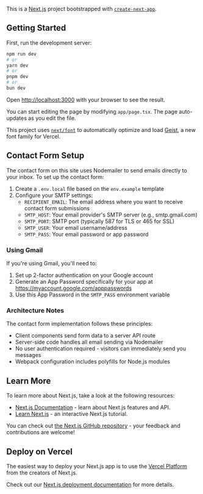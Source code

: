 This is a [Next.js](https://nextjs.org) project bootstrapped with [`create-next-app`](https://nextjs.org/docs/app/api-reference/cli/create-next-app).

## Getting Started

First, run the development server:

```bash
npm run dev
# or
yarn dev
# or
pnpm dev
# or
bun dev
```

Open [http://localhost:3000](http://localhost:3000) with your browser to see the result.

You can start editing the page by modifying `app/page.tsx`. The page auto-updates as you edit the file.

This project uses [`next/font`](https://nextjs.org/docs/app/building-your-application/optimizing/fonts) to automatically optimize and load [Geist](https://vercel.com/font), a new font family for Vercel.

## Contact Form Setup

The contact form on this site uses Nodemailer to send emails directly to your inbox. To set up the contact form:

1. Create a `.env.local` file based on the `env.example` template
2. Configure your SMTP settings:
   - `RECIPIENT_EMAIL`: The email address where you want to receive contact form submissions
   - `SMTP_HOST`: Your email provider's SMTP server (e.g., smtp.gmail.com)
   - `SMTP_PORT`: SMTP port (typically 587 for TLS or 465 for SSL)
   - `SMTP_USER`: Your email username/address 
   - `SMTP_PASS`: Your email password or app password

### Using Gmail

If you're using Gmail, you'll need to:
1. Set up 2-factor authentication on your Google account
2. Generate an App Password specifically for your app at https://myaccount.google.com/apppasswords
3. Use this App Password in the `SMTP_PASS` environment variable

### Architecture Notes

The contact form implementation follows these principles:
- Client components send form data to a server API route
- Server-side code handles all email sending via Nodemailer
- No user authentication required - visitors can immediately send you messages
- Webpack configuration includes polyfills for Node.js modules

## Learn More

To learn more about Next.js, take a look at the following resources:

- [Next.js Documentation](https://nextjs.org/docs) - learn about Next.js features and API.
- [Learn Next.js](https://nextjs.org/learn) - an interactive Next.js tutorial.

You can check out [the Next.js GitHub repository](https://github.com/vercel/next.js) - your feedback and contributions are welcome!

## Deploy on Vercel

The easiest way to deploy your Next.js app is to use the [Vercel Platform](https://vercel.com/new?utm_medium=default-template&filter=next.js&utm_source=create-next-app&utm_campaign=create-next-app-readme) from the creators of Next.js.

Check out our [Next.js deployment documentation](https://nextjs.org/docs/app/building-your-application/deploying) for more details.
